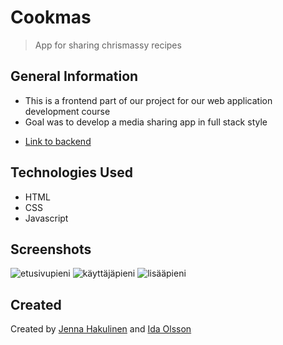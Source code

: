 # Cookmas
> App for sharing chrismassy recipes

## General Information
- This is a frontend part of our project for our web application development course
- Goal was to develop a media sharing app in full stack style
* [Link to backend](https://github.com/jennahakulinen/Tonttuprojekti-backend)

## Technologies Used
- HTML
- CSS
- Javascript

## Screenshots
![etusivupieni](https://user-images.githubusercontent.com/79135621/146343986-a0a33522-8267-43da-b919-4f7a65832f09.PNG)  ![käyttäjäpieni](https://user-images.githubusercontent.com/79135621/146344021-a430a486-1dda-43e4-b1dd-e3aa5e7ff84c.PNG) ![lisääpieni](https://user-images.githubusercontent.com/79135621/146344046-e9a77e17-4145-4d41-a90e-a3d33b0b59af.PNG)




## Created
Created by [Jenna Hakulinen](https://github.com/jennahakulinen) and [Ida Olsson](https://github.com/idaols)



